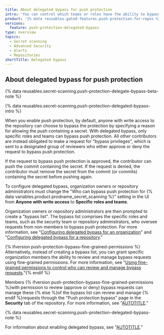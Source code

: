```yaml
---
title: About delegated bypass for push protection
intro: 'You can control which teams or roles have the ability to bypass push protection in your organization or repository.'
product: '{% data reusables.gated-features.push-protection-for-repos %}'
versions:
  feature: push-protection-delegated-bypass
type: overview
topics:
  - Secret scanning
  - Advanced Security
  - Alerts
  - Repositories
shortTitle: Delegated bypass
---
```


## About delegated bypass for push protection

{% data reusables.secret-scanning.push-protection-delegate-bypass-beta-note %}

{% data reusables.secret-scanning.push-protection-delegated-bypass-intro %}

When you enable push protection, by default, anyone with write access to the repository can choose to bypass the protection by specifying a reason for allowing the push containing a secret. With delegated bypass, only specific roles and teams can bypass push protection. All other contributors are instead obligated to make a request for "bypass privileges", which is sent to a designated group of reviewers who either approve or deny the request to bypass push protection.

If the request to bypass push protection is approved, the contributor can push the commit containing the secret. If the request is denied, the contributor must remove the secret from the commit (or commits) containing the secret before pushing again.

To configure delegated bypass, organization owners or repository administrators must change the "Who can bypass push protection for {% data variables.product.prodname_secret_scanning %}" setting in the UI from **Anyone with write access** to **Specific roles and teams**.

Organization owners or repository administrators are then prompted to create a "bypass list". The bypass list comprises the specific roles and teams, such as the security team or repository administrators, who oversee requests from non-members to bypass push protection. For more information, see "[Configuring delegated bypass for an organization](/code-security/secret-scanning/using-advanced-secret-scanning-and-push-protection-features/delegated-bypass-for-push-protection/enabling-delegated-bypass-for-push-protection#configuring-delegated-bypass-for-an-organization)" and "[Configuring delegated bypass for a repository](/code-security/secret-scanning/using-advanced-secret-scanning-and-push-protection-features/delegated-bypass-for-push-protection/enabling-delegated-bypass-for-push-protection#configuring-delegated-bypass-for-a-repository)."

{% ifversion push-protection-bypass-fine-grained-permissions %} Alternatively, instead of creating a bypass list, you can grant specific organization members the ability to review and manage bypass requests using fine-grained permissions. For more information, see "[Using fine-grained permissions to control who can review and manage bypass requests](/code-security/secret-scanning/using-advanced-secret-scanning-and-push-protection-features/delegated-bypass-for-push-protection/enabling-delegated-bypass-for-push-protection#using-fine-grained-permissions-to-control-who-can-review-and-manage-bypass-requests)."{% endif %}

Members {% ifversion push-protection-bypass-fine-grained-permissions %}with permission to review (approve or deny) bypass requests can manage these {% else %}of the bypass list can review and manage {% endif %}requests through the "Push protection bypass" page in the **Security** tab of the repository. For more information, see "[AUTOTITLE](/code-security/secret-scanning/using-advanced-secret-scanning-and-push-protection-features/delegated-bypass-for-push-protection/managing-requests-to-bypass-push-protection)."

{% data reusables.secret-scanning.push-protection-delegated-bypass-note %}

For information about enabling delegated bypass, see "[AUTOTITLE](/code-security/secret-scanning/using-advanced-secret-scanning-and-push-protection-features/delegated-bypass-for-push-protection/enabling-delegated-bypass-for-push-protection)."
